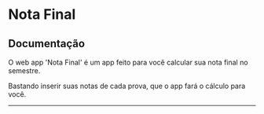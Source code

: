 # Nota Final

## Documentação

O web app 'Nota Final' é um app feito para você calcular sua nota final no semestre.

Bastando inserir suas notas de cada prova, que o app fará o cálculo para você.

---

             